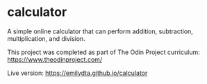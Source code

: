 # calculator

A simple online calculator that can perform addition, subtraction, multiplication, and division. 

This project was completed as part of The Odin Project curriculum: https://www.theodinproject.com/

Live version: https://emilydta.github.io/calculator
